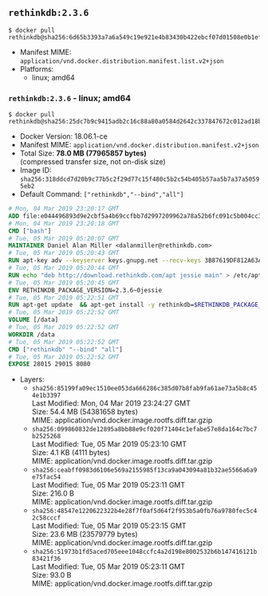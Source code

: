 ## `rethinkdb:2.3.6`

```console
$ docker pull rethinkdb@sha256:6d65b3393a7a6a549c19e921e4b83430b422ebcf07d01508e0b1ef900877da8f
```

-	Manifest MIME: `application/vnd.docker.distribution.manifest.list.v2+json`
-	Platforms:
	-	linux; amd64

### `rethinkdb:2.3.6` - linux; amd64

```console
$ docker pull rethinkdb@sha256:25dc7b9c9415adb2c16c88a80a0584d2642c337847672c012ad18bf2435abaf9
```

-	Docker Version: 18.06.1-ce
-	Manifest MIME: `application/vnd.docker.distribution.manifest.v2+json`
-	Total Size: **78.0 MB (77965857 bytes)**  
	(compressed transfer size, not on-disk size)
-	Image ID: `sha256:318ddcd7d20b9c77b5c2f29d77c15f480c5b2c54b405b57aa5b7a37a50595eb2`
-	Default Command: `["rethinkdb","--bind","all"]`

```dockerfile
# Mon, 04 Mar 2019 23:20:17 GMT
ADD file:e044496893d9e2cbf5a4b69ccfbb7d2997209962a78a52b6fc091c5b004cc33f in / 
# Mon, 04 Mar 2019 23:20:18 GMT
CMD ["bash"]
# Tue, 05 Mar 2019 05:20:07 GMT
MAINTAINER Daniel Alan Miller <dalanmiller@rethinkdb.com>
# Tue, 05 Mar 2019 05:20:43 GMT
RUN apt-key adv --keyserver keys.gnupg.net --recv-keys 3B87619DF812A63A8C1005C30742918E5C8DA04A
# Tue, 05 Mar 2019 05:20:44 GMT
RUN echo "deb http://download.rethinkdb.com/apt jessie main" > /etc/apt/sources.list.d/rethinkdb.list
# Tue, 05 Mar 2019 05:20:45 GMT
ENV RETHINKDB_PACKAGE_VERSION=2.3.6~0jessie
# Tue, 05 Mar 2019 05:22:51 GMT
RUN apt-get update 	&& apt-get install -y rethinkdb=$RETHINKDB_PACKAGE_VERSION 	&& rm -rf /var/lib/apt/lists/*
# Tue, 05 Mar 2019 05:22:52 GMT
VOLUME [/data]
# Tue, 05 Mar 2019 05:22:52 GMT
WORKDIR /data
# Tue, 05 Mar 2019 05:22:52 GMT
CMD ["rethinkdb" "--bind" "all"]
# Tue, 05 Mar 2019 05:22:52 GMT
EXPOSE 28015 29015 8080
```

-	Layers:
	-	`sha256:85199fa09ec1510ee053da666286c385d07b8fab9fa61ae73a5b8c454e1b3397`  
		Last Modified: Mon, 04 Mar 2019 23:24:27 GMT  
		Size: 54.4 MB (54381658 bytes)  
		MIME: application/vnd.docker.image.rootfs.diff.tar.gzip
	-	`sha256:099860832de12895a8bb88e9cf020f71404c1efabe57e8da164c7bc7b2525268`  
		Last Modified: Tue, 05 Mar 2019 05:23:10 GMT  
		Size: 4.1 KB (4111 bytes)  
		MIME: application/vnd.docker.image.rootfs.diff.tar.gzip
	-	`sha256:ceabff0983d6106e569a2155985f13ca9a043094a81b32ae5566a6a9e75fac54`  
		Last Modified: Tue, 05 Mar 2019 05:23:11 GMT  
		Size: 216.0 B  
		MIME: application/vnd.docker.image.rootfs.diff.tar.gzip
	-	`sha256:48547e1220622322b4e28f7f0af5d64f2f953b5a0fb76a9780fec5c42c58cccf`  
		Last Modified: Tue, 05 Mar 2019 05:23:15 GMT  
		Size: 23.6 MB (23579779 bytes)  
		MIME: application/vnd.docker.image.rootfs.diff.tar.gzip
	-	`sha256:51973b1fd5aced705eee1048ccfc4a2d198e8002532b6b147416121b83421f36`  
		Last Modified: Tue, 05 Mar 2019 05:23:11 GMT  
		Size: 93.0 B  
		MIME: application/vnd.docker.image.rootfs.diff.tar.gzip
